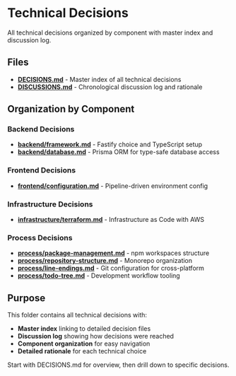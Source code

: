 # Technical Decisions

All technical decisions organized by component with master index and discussion log.

## Files

- **[DECISIONS.md](DECISIONS.md)** - Master index of all technical decisions
- **[DISCUSSIONS.md](DISCUSSIONS.md)** - Chronological discussion log and rationale

## Organization by Component

### Backend Decisions
- **[backend/framework.md](backend/framework.md)** - Fastify choice and TypeScript setup
- **[backend/database.md](backend/database.md)** - Prisma ORM for type-safe database access

### Frontend Decisions
- **[frontend/configuration.md](frontend/configuration.md)** - Pipeline-driven environment config

### Infrastructure Decisions
- **[infrastructure/terraform.md](infrastructure/terraform.md)** - Infrastructure as Code with AWS

### Process Decisions
- **[process/package-management.md](process/package-management.md)** - npm workspaces structure
- **[process/repository-structure.md](process/repository-structure.md)** - Monorepo organization
- **[process/line-endings.md](process/line-endings.md)** - Git configuration for cross-platform
- **[process/todo-tree.md](process/todo-tree.md)** - Development workflow tooling

## Purpose

This folder contains all technical decisions with:
- **Master index** linking to detailed decision files
- **Discussion log** showing how decisions were reached
- **Component organization** for easy navigation
- **Detailed rationale** for each technical choice

Start with DECISIONS.md for overview, then drill down to specific decisions.